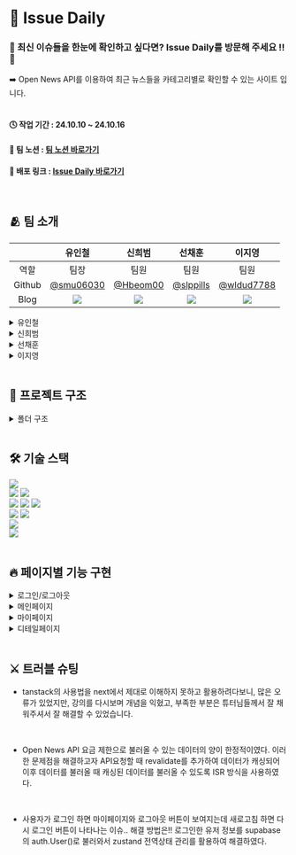 # 📰 Issue Daily
### 💫 최신 이슈들을 한눈에 확인하고 싶다면? Issue Daily를 방문해 주세요 !! 💫<br/>
<div> ➡️ Open News API를 이용하여 최근 뉴스들을 카테고리별로 확인할 수 있는 사이트 입니다.</div> <br/>

#### 🕓 작업 기간 : 24.10.10 ~ 24.10.16
#### 📆 팀 노션 : [팀 노션 바로가기](https://teamsparta.notion.site/12-12-caa0480ff85c4bf189770cfc7fe3b04d)
#### 🔗 배포 링크 : [Issue Daily 바로가기](https://issue-daily.vercel.app/)

<br/>

## 🫂 팀 소개

| | 유인철 | 신희범 | 선채훈 | 이지영 |
| :-------------: | :-------------: | :-------------: | :-------------: | :-------------: |
| 역할 | 팀장 | 팀원 | 팀원 | 팀원 |
| Github | <a href=https://github.com/smu06030> @smu06030 </a> | <a href=https://github.com/HBeom00> @Hbeom00 </a> | <a href=https://github.com/slppills> @slppills </a> | <a href=https://github.com/wldud7788> @wldud7788 </a> |
| Blog | <a href=https://mingos-habitat.tistory.com/> <img src="https://img.shields.io/badge/Tistory-000000?style=for-the-badge&logo=Tistory&logoColor=white&link=https://mingos-habitat.tistory.com/"> </a> | <a href=https://velog.io/@hbeom00> <img src="https://img.shields.io/badge/Velog-20C997?style=for-the-badge&logo=Velog&logoColor=white&link=https://velog.io/@hbeom00"> </a> | <a href=https://velog.io/@slppills> <img src="https://img.shields.io/badge/Velog-20C997?style=for-the-badge&logo=Velog&logoColor=white&link=https://velog.io/@slppills"> </a> | <a href=https://velog.io/@rooftop7788> <img src="https://img.shields.io/badge/Velog-20C997?style=for-the-badge&logo=Velog&logoColor=white&link=https://velog.io/@rooftop7788"> </a> |

<details>
<summary>유인철</summary>
 
 - 로그인/로그아웃
   - supabase auth를 활용한 로그인 기능 구현
   - 소셜 로그인(카카오, 구글) 기능 구현
</details>

<details>
<summary>신희범</summary>
 
 - 메인페이지
   - top 3 뉴스 데이터 - 캐러셀 기능 구현
   - 카테고리별 데이터 - 페이지네이션 기능 구현
</details>

<details>
<summary>선채훈</summary>
 
 - 디테일페이지
   - 뉴스 기사 디테일 페이지 제작
   - 댓글 기능 구현(CRUD)
</details>

<details>
<summary>이지영</summary>
 
 - 마이페이지
   - 프로필, 닉네임, 비밀번호 변경
   - 좋아요 기능 구현
</details>

<br/>

## 📂 프로젝트 구조

<details>
<summary>폴더 구조</summary>

```
📦src
 ┣ 📂app
 ┃ ┣ 📂(auth)
 ┃ ┃ ┣ 📂login
 ┃ ┃ ┃ ┗ 📜page.tsx
 ┃ ┃ ┣ 📂reset-password
 ┃ ┃ ┃ ┗ 📜page.tsx
 ┃ ┃ ┣ 📂signup
 ┃ ┃ ┃ ┗ 📜page.tsx
 ┃ ┃ ┣ 📂update-password
 ┃ ┃ ┃ ┗ 📜page.tsx
 ┃ ┃ ┣ 📜auth-layout.tsx
 ┃ ┃ ┗ 📜loading.tsx
 ┃ ┣ 📂(root)
 ┃ ┃ ┣ 📂(protected)
 ┃ ┃ ┃ ┗ 📂mypage
 ┃ ┃ ┃ ┃ ┗ 📜page.tsx
 ┃ ┃ ┗ 📂detail
 ┃ ┃ ┃ ┗ 📂[category]
 ┃ ┃ ┃ ┃ ┗ 📂[id]
 ┃ ┃ ┃ ┃ ┃ ┣ 📜AllComments.tsx
 ┃ ┃ ┃ ┃ ┃ ┣ 📜Comment.tsx
 ┃ ┃ ┃ ┃ ┃ ┣ 📜Comments.tsx
 ┃ ┃ ┃ ┃ ┃ ┣ 📜MyComments.tsx
 ┃ ┃ ┃ ┃ ┃ ┗ 📜page.tsx
 ┃ ┣ 📂api
 ┃ ┃ ┣ 📂login
 ┃ ┃ ┃ ┗ 📜route.ts
 ┃ ┃ ┣ 📂logout
 ┃ ┃ ┃ ┗ 📜route.ts
 ┃ ┃ ┣ 📂signup
 ┃ ┃ ┃ ┗ 📜route.ts
 ┃ ┃ ┗ 📜auth.ts
 ┃ ┣ 📂auth
 ┃ ┃ ┗ 📂callback
 ┃ ┃ ┃ ┗ 📜route.ts
 ┃ ┣ 📂fonts
 ┃ ┃ ┣ 📜GeistMonoVF.woff
 ┃ ┃ ┣ 📜GeistVF.woff
 ┃ ┃ ┗ 📜PretendardVariable.woff2
 ┃ ┣ 📜favicon.ico
 ┃ ┣ 📜globals.css
 ┃ ┣ 📜layout.tsx
 ┃ ┣ 📜page.tsx
 ┃ ┗ 📜providers.tsx
 ┣ 📂components
 ┃ ┣ 📂common
 ┃ ┃ ┣ 📂Button
 ┃ ┃ ┃ ┣ 📜GoogleButton.tsx
 ┃ ┃ ┃ ┣ 📜KakaoButton.tsx
 ┃ ┃ ┃ ┗ 📜LogoutButton.tsx
 ┃ ┃ ┣ 📂Form
 ┃ ┃ ┃ ┣ 📜LoginForm.tsx
 ┃ ┃ ┃ ┣ 📜ResetPasswordForm.tsx
 ┃ ┃ ┃ ┣ 📜SignUpForm.tsx
 ┃ ┃ ┃ ┗ 📜UpdatePasswordForm.tsx
 ┃ ┃ ┗ 📂InputFeild
 ┃ ┃ ┃ ┗ 📜InputField.tsx
 ┃ ┣ 📂layout
 ┃ ┃ ┣ 📜Footer.tsx
 ┃ ┃ ┗ 📜Header.tsx
 ┃ ┣ 📂likes
 ┃ ┃ ┗ 📜LikeButton.tsx
 ┃ ┣ 📂mainPage
 ┃ ┃ ┣ 📜CategoryNewsCard.tsx
 ┃ ┃ ┣ 📜CategoryNewsList.tsx
 ┃ ┃ ┣ 📜TopNewsCard.tsx
 ┃ ┃ ┗ 📜TopNewsList.tsx
 ┃ ┗ 📂mypage
 ┃ ┃ ┣ 📜Card.tsx
 ┃ ┃ ┣ 📜Comment.tsx
 ┃ ┃ ┣ 📜Likes.tsx
 ┃ ┃ ┣ 📜Modal.tsx
 ┃ ┃ ┗ 📜Profile.tsx
 ┣ 📂providers
 ┃ ┗ 📜userStoreProvider.tsx
 ┣ 📂public
 ┃ ┣ 📂images
 ┃ ┃ ┣ 📜default_img.jpg
 ┃ ┃ ┗ 📜default_profile.jpeg
 ┃ ┣ 📜google.png
 ┃ ┣ 📜kakao.png
 ┃ ┗ 📜news_image.jpg
 ┣ 📂serverActions
 ┃ ┣ 📜newsApi.ts
 ┃ ┗ 📜profileActions.ts
 ┣ 📂store
 ┃ ┗ 📜user-store.ts
 ┣ 📂types
 ┃ ┣ 📜comment.ts
 ┃ ┣ 📜mypageTypes.ts
 ┃ ┗ 📜newsInfo.ts
 ┣ 📂utils
 ┃ ┣ 📂category
 ┃ ┃ ┗ 📜categoryArr.ts
 ┃ ┣ 📂supabase
 ┃ ┃ ┣ 📜client.ts
 ┃ ┃ ┣ 📜middleware.ts
 ┃ ┃ ┣ 📜profileService.ts
 ┃ ┃ ┗ 📜server.ts
 ┃ ┗ 📜teamInfo.ts
 ┗ 📜middleware.ts
```

</details>

<br/>


## 🛠️ 기술 스택

<div><img src="https://img.shields.io/badge/Figma-F24E1E?style=for-the-badge&logo=Figma&logoColor=white"></div>
<div>
<img src="https://img.shields.io/badge/Prettier-F7B93E?style=for-the-badge&logo=Prettier&logoColor=white">
<img src="https://img.shields.io/badge/Eslint-4B32C3?style=for-the-badge&logo=Eslint&logoColor=white">
</div>
<div>
<img src="https://img.shields.io/badge/Next.js-000000?style=for-the-badge&logo=Next.js&logoColor=white">
<img src="https://img.shields.io/badge/TypeScript-007ACC?style=for-the-badge&logo=typescript&logoColor=white">
<img src="https://img.shields.io/badge/Tailwind CSS-06B6D4?style=for-the-badge&logo=Tailwind CSS&logoColor=white">
</div>
<div>
<img src="https://img.shields.io/badge/Git-F05032?style=for-the-badge&logo=Git&logoColor=white">
<img src="https://img.shields.io/badge/Github-181717?style=for-the-badge&logo=Github&logoColor=white">
</div>
<div><img src="https://img.shields.io/badge/Supabase-181818?style=for-the-badge&logo=supabase&logoColor=white"></div>
<div><img src="https://img.shields.io/badge/Vercel-000000?style=for-the-badge&logo=Vercel&logoColor=white"></div>

<br/>

## 🔥 페이지별 기능 구현

<details>
<summary>로그인/로그아웃</summary>

<br />

**<supabase auth를 사용해 이메일과 OAuth 기반의 소셜 로그인 기능 구현>**
- 소셜 로그인(카카오, 구글) 기능 구현
- 로그인 후 발급된 JWT토큰을 쿠키에 저장해 클라이언트측에서 토큰 기반으로 인증 상태를 확인해 인가된 리소스에 접근 ⭕
- 로그인, 회원가입 폼을 react-hook-form 라이브러리를 사용해 구성 ⭕
- register를 이용해 비제어 컴포넌트로 폼을 관리해 실시간 유효성 검사도 진행 ⭕
 
 ![screencapture-localhost-3000-login-2024-10-17-04_04_20](https://github.com/user-attachments/assets/0edda5ac-7c4f-4495-b332-dcfc61c88438)

</details>

<details>
<summary>메인페이지</summary>

<br />

**<Open News API를 사용해 뉴스 리스트를 볼 수 있는 페이지>**
- 잦은 api 요청으로 ISR 방식으로 구현 ⭕
- Top3 News를 캐러셀 기능으로 UI/UX 향상 ⭕
- supabase를 활용하여 즐겨찾기 기능 구현 ⭕
- 카테고리별 뉴스 데이터를 받아와 사용자가 더 다양한 뉴스를 확인할 수 있도록 구현 ⭕
 
![screencapture-localhost-3000-2024-10-17-04_05_28](https://github.com/user-attachments/assets/25563e16-8c2d-4a6a-a8ff-8e60bd4e3ceb)

</details>

<details>
<summary>마이페이지</summary>
 
<br />

**<유저의 프로필 확인 및 수정과 즐겨찾기, 댓글 작성한 뉴스 리스트를 확인할 수 있는 페이지>**
- Supabase를 활용하여 유저 프로필 및 뉴스 데이터 CRUD 구현 ⭕
- Tanstack Query를 활용하여 서버상태를 효율적으로 관리 ⭕
- 쿼리 무효화를 사용하여 최신 데이터를 가져올 수 있도록 하여 항상 일관된 데이터를 유지 ⭕

![screencapture-localhost-3000-mypage-2024-10-17-04_12_41](https://github.com/user-attachments/assets/d7005a9b-ecae-429b-8f54-390498b5141c)

</details>

<details>
<summary>디테일페이지</summary>
  
<br />

**<댓글 기능과 뉴스 데이터의 상세 내용을 확인할 수 있는 페이지>**
- 댓글 기능 CRUD 구현 ⭕
- supabase를 활용하여 즐겨찾기 기능 구현 ⭕
- Tanstack Query를 활용하여 서버상태를 효율적으로 관리 ⭕
- tanstack query의 invalidateQueries를 활용해서 화면을 새로고침하지 않고 항상 최신 데이터 사용 ⭕
  
![screencapture-localhost-3000-detail-entertainment-daff7c48b7e58c6d11004415016243a7-2024-10-17-04_13_24](https://github.com/user-attachments/assets/340859df-2668-4b55-9b41-11dd78d4c9a1)

</details>

<br/>

## ⚔️ 트러블 슈팅
- tanstack의 사용법을 next에서 제대로 이해하지 못하고
활용하려다보니, 많은 오류가 있었지만,
강의를 다시보며 개념을 익혔고, 부족한 부분은 튜터님들께서 잘 채워주셔서
잘 해결할 수 있었습니다.

 <br />
 
- Open News API 요금 제한으로 불러올 수 있는 데이터의 양이 한정적이였다.
이러한 문제점을 해결하고자 API요청할 때 revalidate를 추가하여 데이터가 캐싱되어 이후 데이터를 불러올 때 캐싱된 데이터를 불러올 수 있도록 ISR 방식을 사용하였다.

 <br />
 
- 사용자가 로그인 하면 마이페이지와 로그아웃 버튼이 보여지는데 새로고침 하면 다시 로그인 버튼이 나타나는 이슈.. 해결 방법은!! 로그인한 유저 정보를 supabase의 auth.User()로 불러와서 zustand 전역상태 관리를 활용하여 해결하였다.
